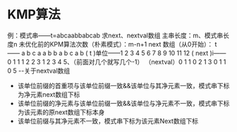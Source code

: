 


# KMP算法
例：模式串——t=abcaabbabcab
求next、nextval数组
主串长度：m、模式串长度n
未优化前的KPM算法次数（朴素模式）：m-n+1
next 数组（从0开始）：
t      ——     a b c a a b b a b c a b
     ( t )单位——1 2 3  4 5 6 7 8 9 10 11 12
( next )i—— 0 1 1 1 2 2 3 1 2 3 4 5、（前面对几个就写几个-1）
（nextval）0 1 1 0 2 1 3 0 1 1 0 5
--关于nextval数组
- 该单位前缀的首重项与该单位前缀一致&&该单位与其净元素一致，模式串下标为净元素next数组下标
- 该单位前缀的净元素与该单位前缀一致&&该单位与净元素不一致，模式串下标为该元素的原next数组下标本身
- 该单位前缀与其净元素不一致，模式串下标为该元素Next数组下标
  

<!--stackedit_data:
eyJoaXN0b3J5IjpbMTYzODIwMzE2MiwtNjQ2NzY3NDU3LC0xMT
A5MjcxOTgzLC0yMDc5MjA5ODA2LDE3MjMwMDI4OTcsMjA5ODY2
NzIxNSwtMzM1NDQ5NjEwLC0xNjg3OTI2Mzc4XX0=
-->